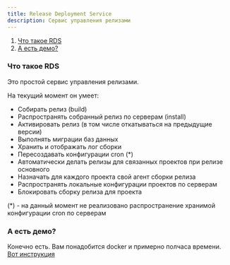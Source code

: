 ```yaml
---
title: Release Deployment Service
description: Сервис управления релизами
---
```


1. [Что такое RDS](#что-такое-rds)
1. [А есть демо?](#а-есть-демо)


### Что такое RDS

Это простой сервис управления релизами. 

На текущий момент он умеет: 
- Собирать релиз (build)
- Распространять собранный релиз по серверам (install)
- Активировать релиз (в том числе откатываться на предыдущие версии)
- Выполнять миграции баз данных
- Хранить и отображать лог сборки
- Пересоздавать конфигурации cron (*)
- Автоматически делать релизы для связанных проектов при релизе основного
- Назначать для каждого проекта свой агент сборки релиза
- Распространять локальные конфигурации проектов по серверам
- Блокировать сборку релиза для проекта

(*) - на данный момент не реализовано распространение хранимой конфигурации cron по серверам

### А есть демо?

Конечно есть. Вам понадобится docker и примерно полчаса времени.
[Вот инструкция](demo.html)